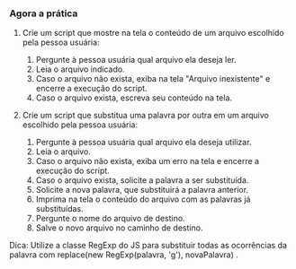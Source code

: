 ### Agora a prática

1. Crie um script que mostre na tela o conteúdo de um arquivo escolhido pela pessoa usuária:
    1. Pergunte à pessoa usuária qual arquivo ela deseja ler.
    2. Leia o arquivo indicado.
    3. Caso o arquivo não exista, exiba na tela "Arquivo inexistente" e encerre a execução do script.
    4. Caso o arquivo exista, escreva seu conteúdo na tela.

2. Crie um script que substitua uma palavra por outra em um arquivo escolhido pela pessoa usuária:
    1. Pergunte à pessoa usuária qual arquivo ela deseja utilizar.
    2. Leia o arquivo.
    3. Caso o arquivo não exista, exiba um erro na tela e encerre a execução do script.
    4. Caso o arquivo exista, solicite a palavra a ser substituída.
    5. Solicite a nova palavra, que substituirá a palavra anterior.
    6. Imprima na tela o conteúdo do arquivo com as palavras já substituídas.
    7. Pergunte o nome do arquivo de destino.
    8. Salve o novo arquivo no caminho de destino.

Dica: Utilize a classe RegExp do JS para substituir todas as ocorrências da palavra com replace(new RegExp(palavra, 'g'), novaPalavra) .